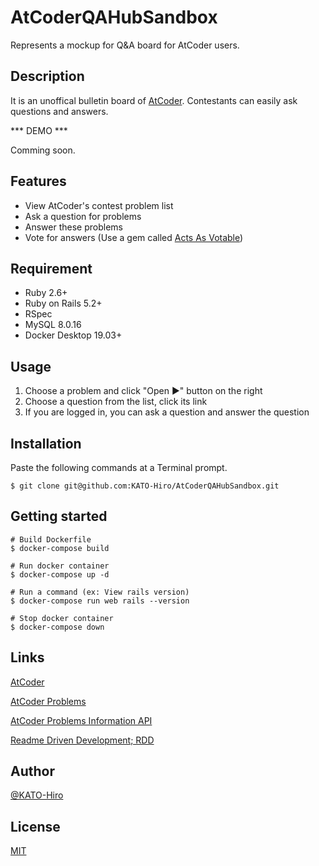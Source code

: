 # AtCoderQAHubSandbox

Represents a mockup for Q&amp;A board for AtCoder users.

## Description

It is an unoffical bulletin board of [AtCoder](https://atcoder.jp/). Contestants can easily ask questions and answers.

*** DEMO ***

Comming soon.

## Features

- View AtCoder's contest problem list
- Ask a question for problems
- Answer these problems
- Vote for answers (Use a gem called [Acts As Votable](https://github.com/ryanto/acts_as_votable))

## Requirement

- Ruby 2.6+
- Ruby on Rails 5.2+
- RSpec
- MySQL 8.0.16
- Docker Desktop 19.03+

## Usage

1. Choose a problem and click "Open ▶" button on the right
2. Choose a question from the list, click its link
3. If you are logged in, you can ask a question and answer the question

## Installation

Paste the following commands at a Terminal prompt.

```terminal
$ git clone git@github.com:KATO-Hiro/AtCoderQAHubSandbox.git
```

## Getting started

```terminal
# Build Dockerfile
$ docker-compose build

# Run docker container
$ docker-compose up -d

# Run a command (ex: View rails version)
$ docker-compose run web rails --version

# Stop docker container
$ docker-compose down
```

## Links

[AtCoder](https://atcoder.jp/)

[AtCoder Problems](https://kenkoooo.com/atcoder/#/table/)

[AtCoder Problems Information API](https://github.com/kenkoooo/AtCoderProblems)

[Readme Driven Development; RDD](https://qiita.com/b4b4r07/items/c80d53db9a0fd59086ec)

## Author

[@KATO-Hiro](https://twitter.com/k_hiro1818)

## License

[MIT](http://KATO-Hiro.mit-license.org)
